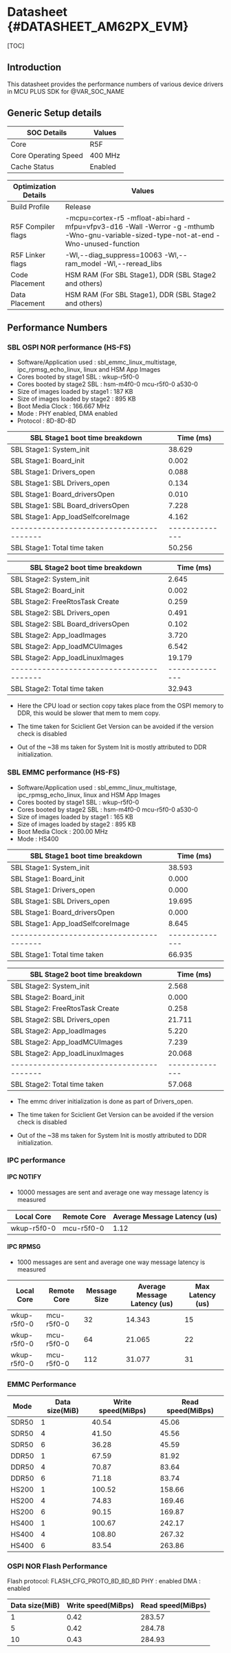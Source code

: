 # Datasheet {#DATASHEET_AM62PX_EVM}

[TOC]

## Introduction

This datasheet provides the performance numbers of various device drivers in MCU PLUS SDK for @VAR_SOC_NAME


## Generic Setup details

SOC Details             | Values
------------------------|------------------------------
Core                    | R5F
Core Operating Speed    | 400 MHz
Cache Status            | Enabled

Optimization Details    | Values
------------------------|------------------------------
Build Profile           | Release
R5F Compiler flags      | -mcpu=cortex-r5 -mfloat-abi=hard -mfpu=vfpv3-d16 -Wall -Werror -g -mthumb -Wno-gnu-variable-sized-type-not-at-end -Wno-unused-function
R5F Linker flags        | -Wl,--diag_suppress=10063 -Wl,--ram_model -Wl,--reread_libs
Code Placement          | HSM RAM (For SBL Stage1), DDR (SBL Stage2 and others)
Data Placement          | HSM RAM (For SBL Stage1), DDR (SBL Stage2 and others)

## Performance Numbers

### SBL OSPI NOR performance (HS-FS)

- Software/Application used        : sbl_emmc_linux_multistage, ipc_rpmsg_echo_linux, linux and HSM App Images
- Cores booted by stage1 SBL       : wkup-r5f0-0
- Cores booted by stage2 SBL       : hsm-m4f0-0 mcu-r5f0-0 a530-0
- Size of images loaded by stage1  : 187 KB
- Size of images loaded by stage2  : 895 KB
- Boot Media Clock                 : 166.667 MHz
- Mode                             : PHY enabled, DMA enabled
- Protocol                         : 8D-8D-8D

SBL Stage1 boot time breakdown          |   Time (ms)
----------------------------------------|--------------
SBL Stage1: System_init                 |   38.629
SBL Stage1: Board_init                  |    0.002
SBL Stage1: Drivers_open                |    0.088
SBL Stage1: SBL Drivers_open            |    0.134
SBL Stage1: Board_driversOpen           |    0.010
SBL Stage1: SBL Board_driversOpen       |    7.228
SBL Stage1: App_loadSelfcoreImage       |    4.162
----------------------------------------|--------------
SBL Stage1: Total time taken            |   50.256


SBL Stage2 boot time breakdown          |   Time (ms)
----------------------------------------|--------------
SBL Stage2: System_init                 |    2.645
SBL Stage2: Board_init                  |    0.002
SBL Stage2: FreeRtosTask Create         |    0.259
SBL Stage2: SBL Drivers_open            |    0.491
SBL Stage2: SBL Board_driversOpen       |    0.102
SBL Stage2: App_loadImages              |    3.720
SBL Stage2: App_loadMCUImages           |    6.542
SBL Stage2: App_loadLinuxImages         |   19.179
----------------------------------------|--------------
SBL Stage2: Total time taken            |   32.943

- Here the CPU load or section copy takes place from the OSPI memory to DDR, this would be slower that mem to mem copy.

- The time taken for Sciclient Get Version can be avoided if the version check is disabled

- Out of the ~38 ms taken for System Init is mostly attributed to DDR initialization.

### SBL EMMC performance (HS-FS)

- Software/Application used        : sbl_emmc_linux_multistage, ipc_rpmsg_echo_linux, linux and HSM App Images
- Cores booted by stage1 SBL       : wkup-r5f0-0
- Cores booted by stage2 SBL       : hsm-m4f0-0 mcu-r5f0-0 a530-0
- Size of images loaded by stage1  : 165 KB
- Size of images loaded by stage2  : 895 KB
- Boot Media Clock                 : 200.00 MHz
- Mode                             : HS400

SBL Stage1 boot time breakdown          |   Time (ms)
----------------------------------------|--------------
SBL Stage1: System_init                 |   38.593
SBL Stage1: Board_init                  |    0.000
SBL Stage1: Drivers_open                |    0.000
SBL Stage1: SBL Drivers_open            |   19.695
SBL Stage1: Board_driversOpen           |    0.000
SBL Stage1: App_loadSelfcoreImage       |    8.645
----------------------------------------|--------------
SBL Stage1: Total time taken            |   66.935


SBL Stage2 boot time breakdown          |   Time (ms)
----------------------------------------|--------------
SBL Stage2: System_init                 |    2.568
SBL Stage2: Board_init                  |    0.000
SBL Stage2: FreeRtosTask Create         |    0.258
SBL Stage2: SBL Drivers_open            |   21.711
SBL Stage2: App_loadImages              |    5.220
SBL Stage2: App_loadMCUImages           |    7.239
SBL Stage2: App_loadLinuxImages         |   20.068
----------------------------------------|--------------
SBL Stage2: Total time taken            |   57.068

- The emmc driver initialization is done as part of Drivers_open.

- The time taken for Sciclient Get Version can be avoided if the version check is disabled

- Out of the ~38 ms taken for System Init is mostly attributed to DDR initialization.

### IPC performance

#### IPC NOTIFY

- 10000 messages are sent and average one way message latency is measured

Local Core  | Remote Core | Average Message Latency (us)
------------|-------------|------------------------------
wkup-r5f0-0 | mcu-r5f0-0  |  1.12

#### IPC RPMSG

- 1000 messages are sent and average one way message latency is measured

Local Core  | Remote Core | Message Size | Average Message Latency (us) | Max Latency (us)
------------|-------------|--------------|------------------------------|------------------
 wkup-r5f0-0|   mcu-r5f0-0|            32|                        14.343|                15
 wkup-r5f0-0|   mcu-r5f0-0|            64|                        21.065|                22
 wkup-r5f0-0|   mcu-r5f0-0|           112|                        31.077|                31


### EMMC Performance

Mode   | Data size(MiB) | Write speed(MiBps) | Read speed(MiBps)
-------|----------------|--------------------|-----------------
 SDR50 | 1	       | 40.54		    | 45.06
 SDR50 | 4	       | 41.50		    | 45.56
 SDR50 | 6	       | 36.28		    | 45.59
 DDR50 | 1	       | 67.59		    | 81.92
 DDR50 | 4	       | 70.87		    | 83.64
 DDR50 | 6	       | 71.18		    | 83.74
 HS200 | 1	       | 100.52		    | 158.66
 HS200 | 4	       | 74.83		    | 169.46
 HS200 | 6	       | 90.15		    | 169.87
 HS400 | 1	       | 100.67		    | 242.17
 HS400 | 4	       | 108.80		    | 267.32
 HS400 | 6	       | 83.54		    | 263.86

### OSPI NOR Flash Performance
Flash protocol: FLASH_CFG_PROTO_8D_8D_8D
PHY : enabled
DMA : enabled

Data size(MiB) | Write speed(MiBps) | Read speed(MiBps)
---------------|--------------------|-----------------
 1	           | 0.42		        | 283.57
 5	           | 0.42		        | 284.78
 10	           | 0.43		        | 284.93